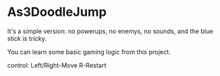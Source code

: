 As3DoodleJump
=============
It's a simple version: no powerups, no enemys, no sounds, and the blue stick is tricky.

You can learn some basic gaming logic from this project.

control:
	Left/Right-Move
	R-Restart